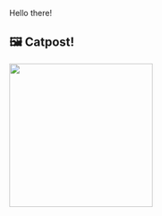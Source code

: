 Hello there!



## 🖼️ Catpost!

<sub>
    <img src="https://cdn2.thecatapi.com/images/age.png" height="256">
</sub>

